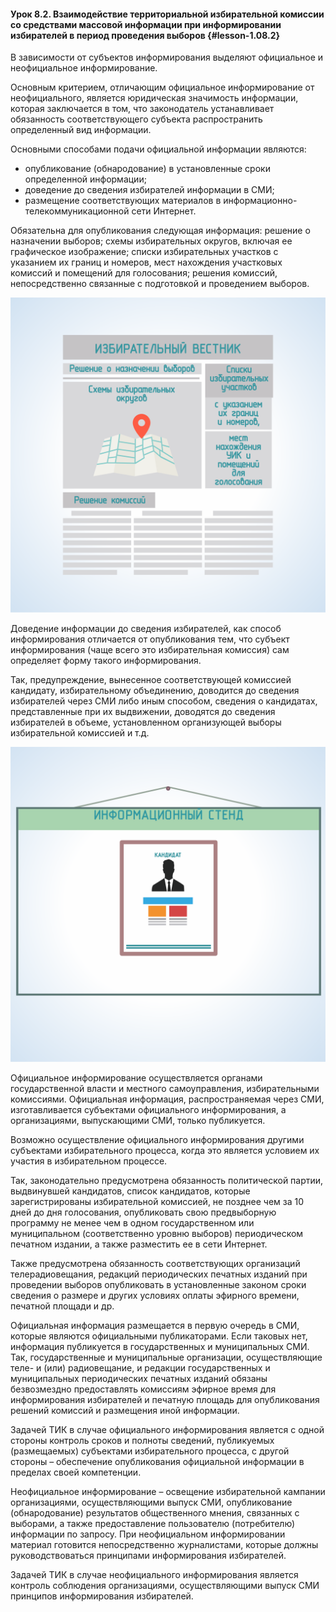 #### Урок 8.2. Взаимодействие территориальной избирательной комиссии со средствами массовой информации при информировании избирателей в период проведения выборов {#lesson-1.08.2}

В зависимости от субъектов информирования выделяют официальное и неофициальное информирование.

Основным критерием, отличающим официальное информирование от неофициального, является юридическая значимость информации, которая заключается в том, что законодатель устанавливает обязанность соответствующего субъекта распространить определенный вид информации.

Основными способами подачи официальной информации являются:

- опубликование (обнародование) в установленные сроки определенной информации;
- доведение до сведения избирателей информации в СМИ;
- размещение соответствующих материалов в информационно-телекоммуникационной сети Интернет.

Обязательна для опубликования следующая информация: решение о назначении выборов; схемы избирательных округов, включая ее графическое изображение; списки избирательных участков с указанием их границ и номеров, мест нахождения участковых комиссий и помещений для голосования; решения комиссий, непосредственно связанные с подготовкой и проведением выборов.

![Рисунок 8.2.1. Законодательно определена обязательная для опубликования информация  ](./1.08.2.1.svg)

Доведение информации до сведения избирателей, как способ информирования отличается от опубликования тем, что субъект информирования (чаще всего это избирательная комиссия) сам определяет форму такого информирования.

Так, предупреждение, вынесенное соответствующей комиссией кандидату, избирательному объединению, доводится до сведения избирателей через СМИ либо иным способом, сведения о кандидатах, представленные при их выдвижении, доводятся до сведения избирателей в объеме, установленном организующей выборы избирательной комиссией и т.д.

![Рисунок 8.2.2. К способам официального информирования относится размещение информации обо всех кандидатах, списках кандидатов, избирательных объединениях, внесенных в бюллетень, на информационных стендах в помещении для голосования либо непосредственно перед ним  ](./1.08.2.2.svg)

Официальное информирование осуществляется органами государственной власти и местного самоуправления, избирательными комиссиями. Официальная информация, распространяемая через СМИ, изготавливается субъектами официального информирования, а организациями, выпускающими СМИ, только публикуется.

Возможно осуществление официального информирования другими субъектами избирательного процесса, когда это является условием их участия в избирательном процессе.

Так, законодательно предусмотрена обязанность политической партии, выдвинувшей кандидатов, список кандидатов, которые зарегистрированы избирательной комиссией, не позднее чем за 10 дней до дня голосования, опубликовать свою предвыборную программу не менее чем в одном государственном или муниципальном (соответственно уровню выборов) периодическом печатном издании, а также разместить ее в сети Интернет.

Также предусмотрена обязанность соответствующих организаций телерадиовещания, редакций периодических печатных изданий при проведении выборов опубликовать в установленные законом сроки сведения о размере и других условиях оплаты эфирного времени, печатной площади и др.

Официальная информация размещается в первую очередь в СМИ, которые являются официальными публикаторами. Если таковых нет, информация публикуется в государственных и муниципальных СМИ. Так, государственные и муниципальные организации, осуществляющие теле- и (или) радиовещание, и редакции государственных и муниципальных периодических печатных изданий обязаны безвозмездно предоставлять комиссиям эфирное время для информирования избирателей и печатную площадь для опубликования решений комиссий и размещения иной информации.

Задачей ТИК в случае официального информирования является с одной стороны контроль сроков и полноты сведений, публикуемых (размещаемых) субъектами избирательного процесса, с другой стороны – обеспечение опубликования официальной информации в пределах своей компетенции.

Неофициальное информирование – освещение избирательной кампании организациями, осуществляющими выпуск СМИ, опубликование (обнародование) результатов общественного мнения, связанных с выборами, а также предоставление пользователю (потребителю) информации по запросу. При неофициальном информировании материал готовится непосредственно журналистами, которые должны руководствоваться принципами информирования избирателей.

Задачей ТИК в случае неофициального информирования является контроль соблюдения организациями, осуществляющими выпуск СМИ принципов информирования избирателей.

